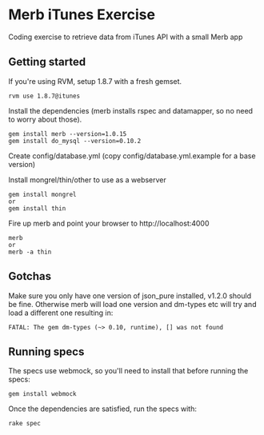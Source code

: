 # Merb iTunes Exercise

Coding exercise to retrieve data from iTunes API with a small Merb app

## Getting started

If you're using RVM, setup 1.8.7 with a fresh gemset.

    rvm use 1.8.7@itunes

Install the dependencies (merb installs rspec and datamapper, so no need 
to worry about those).

    gem install merb --version=1.0.15
    gem install do_mysql --version=0.10.2

Create config/database.yml (copy config/database.yml.example for a base version)

Install mongrel/thin/other to use as a webserver

    gem install mongrel
    or
    gem install thin

Fire up merb and point your browser to http://localhost:4000

    merb
    or
    merb -a thin

## Gotchas

Make sure you only have one version of json_pure installed, v1.2.0 
should be fine. Otherwise merb will load one version and dm-types 
etc will try and load a different one resulting in:

    FATAL: The gem dm-types (~> 0.10, runtime), [] was not found
    
## Running specs

The specs use webmock, so you'll need to install that before running the specs:

    gem install webmock
    
Once the dependencies are satisfied, run the specs with:

    rake spec